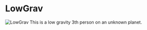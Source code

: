 # LowGrav
![LowGrav](https://user-images.githubusercontent.com/22080463/236385502-a14548ee-389b-40ec-a157-0ba126ad404a.gif)
This is a low gravity 3th person on an unknown planet.
